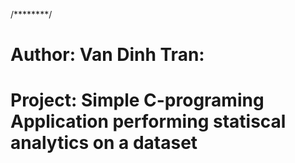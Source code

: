 /********/ 	
# Author: Van Dinh Tran: 
# Project: Simple C-programing Application performing statiscal analytics on a dataset

